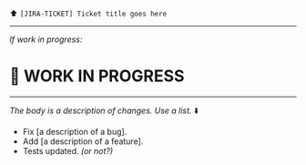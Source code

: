 :arrow_up: `[JIRA-TICKET] Ticket title goes here`

----
_If work in progress:_
# :construction: WORK IN PROGRESS
----

_The body is a description of changes. Use a list._ :arrow_down:

* Fix [a description of a bug].
* Add [a description of a feature].
* Tests updated. _(or not?)_
